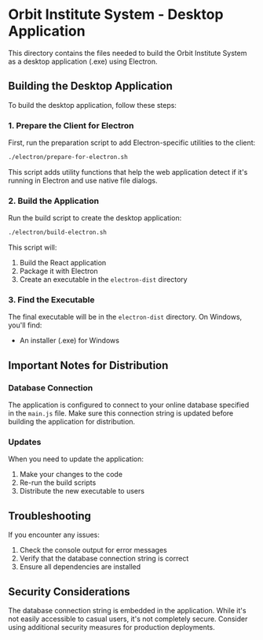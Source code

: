 # Orbit Institute System - Desktop Application

This directory contains the files needed to build the Orbit Institute System as a desktop application (.exe) using Electron.

## Building the Desktop Application

To build the desktop application, follow these steps:

### 1. Prepare the Client for Electron

First, run the preparation script to add Electron-specific utilities to the client:

```bash
./electron/prepare-for-electron.sh
```

This script adds utility functions that help the web application detect if it's running in Electron and use native file dialogs.

### 2. Build the Application

Run the build script to create the desktop application:

```bash
./electron/build-electron.sh
```

This script will:
1. Build the React application
2. Package it with Electron
3. Create an executable in the `electron-dist` directory

### 3. Find the Executable

The final executable will be in the `electron-dist` directory. On Windows, you'll find:
- An installer (.exe) for Windows

## Important Notes for Distribution

### Database Connection

The application is configured to connect to your online database specified in the `main.js` file. Make sure this connection string is updated before building the application for distribution.

### Updates

When you need to update the application:
1. Make your changes to the code
2. Re-run the build scripts
3. Distribute the new executable to users

## Troubleshooting

If you encounter any issues:
1. Check the console output for error messages
2. Verify that the database connection string is correct
3. Ensure all dependencies are installed

## Security Considerations

The database connection string is embedded in the application. While it's not easily accessible to casual users, it's not completely secure. Consider using additional security measures for production deployments.